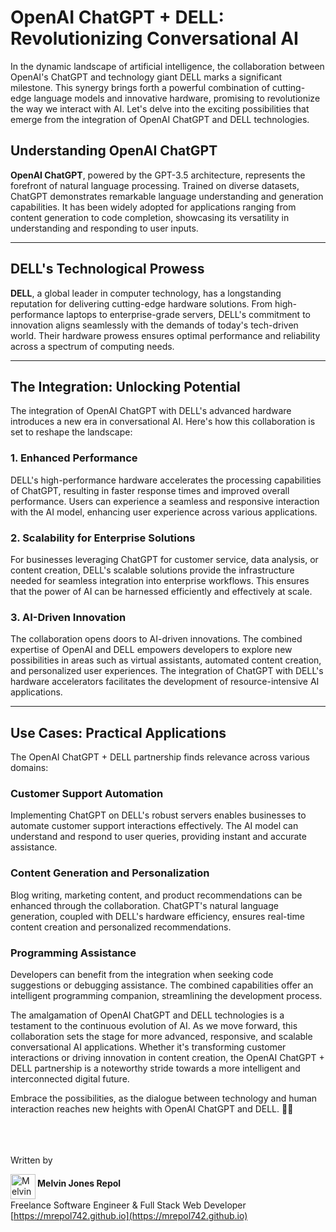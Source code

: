 # OpenAI ChatGPT + DELL: Revolutionizing Conversational AI

In the dynamic landscape of artificial intelligence, the collaboration between OpenAI's ChatGPT and technology giant DELL marks a significant milestone. This synergy brings forth a powerful combination of cutting-edge language models and innovative hardware, promising to revolutionize the way we interact with AI. Let's delve into the exciting possibilities that emerge from the integration of OpenAI ChatGPT and DELL technologies.

## **Understanding OpenAI ChatGPT**

**OpenAI ChatGPT**, powered by the GPT-3.5 architecture, represents the forefront of natural language processing. Trained on diverse datasets, ChatGPT demonstrates remarkable language understanding and generation capabilities. It has been widely adopted for applications ranging from content generation to code completion, showcasing its versatility in understanding and responding to user inputs.

---

## **DELL's Technological Prowess**

**DELL**, a global leader in computer technology, has a longstanding reputation for delivering cutting-edge hardware solutions. From high-performance laptops to enterprise-grade servers, DELL's commitment to innovation aligns seamlessly with the demands of today's tech-driven world. Their hardware prowess ensures optimal performance and reliability across a spectrum of computing needs.

---

## **The Integration: Unlocking Potential**

The integration of OpenAI ChatGPT with DELL's advanced hardware introduces a new era in conversational AI. Here's how this collaboration is set to reshape the landscape:

### 1. **Enhanced Performance**

DELL's high-performance hardware accelerates the processing capabilities of ChatGPT, resulting in faster response times and improved overall performance. Users can experience a seamless and responsive interaction with the AI model, enhancing user experience across various applications.

### 2. **Scalability for Enterprise Solutions**

For businesses leveraging ChatGPT for customer service, data analysis, or content creation, DELL's scalable solutions provide the infrastructure needed for seamless integration into enterprise workflows. This ensures that the power of AI can be harnessed efficiently and effectively at scale.

### 3. **AI-Driven Innovation**

The collaboration opens doors to AI-driven innovations. The combined expertise of OpenAI and DELL empowers developers to explore new possibilities in areas such as virtual assistants, automated content creation, and personalized user experiences. The integration of ChatGPT with DELL's hardware accelerators facilitates the development of resource-intensive AI applications.

---

## **Use Cases: Practical Applications**

The OpenAI ChatGPT + DELL partnership finds relevance across various domains:

### **Customer Support Automation**

Implementing ChatGPT on DELL's robust servers enables businesses to automate customer support interactions effectively. The AI model can understand and respond to user queries, providing instant and accurate assistance.

### **Content Generation and Personalization**

Blog writing, marketing content, and product recommendations can be enhanced through the collaboration. ChatGPT's natural language generation, coupled with DELL's hardware efficiency, ensures real-time content creation and personalized recommendations.

### **Programming Assistance**

Developers can benefit from the integration when seeking code suggestions or debugging assistance. The combined capabilities offer an intelligent programming companion, streamlining the development process.


The amalgamation of OpenAI ChatGPT and DELL technologies is a testament to the continuous evolution of AI. As we move forward, this collaboration sets the stage for more advanced, responsive, and scalable conversational AI applications. Whether it's transforming customer interactions or driving innovation in content creation, the OpenAI ChatGPT + DELL partnership is a noteworthy stride towards a more intelligent and interconnected digital future.

Embrace the possibilities, as the dialogue between technology and human interaction reaches new heights with OpenAI ChatGPT and DELL. 🚀✨

<br><br><br>
Written by

<img src="https://mrepol742.github.io/images/melvin-jones-repol.circle.png" align="left" width="40px" alt="Melvin Jones Repol Picture"/>

#### Melvin Jones Repol
Freelance Software Engineer & Full Stack Web Developer <br>
[https://mrepol742.github.io](https://mrepol742.github.io)